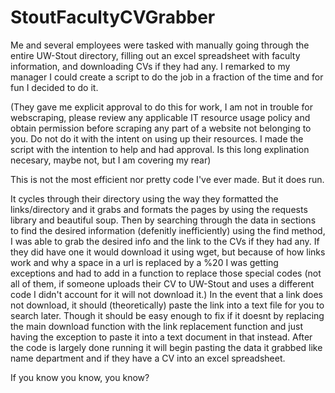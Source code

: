# StoutFacultyCVGrabber
Me and several employees were tasked with manually going through the entire UW-Stout directory, filling out an excel spreadsheet with faculty information, and downloading CVs if they had any. I remarked to my manager I could create a script to do the job in a fraction of the time and for fun I decided to do it. 

(They gave me explicit approval to do this for work, I am not in trouble for webscraping, please review any applicable IT resource usage policy and obtain permission before scraping any part of a website not belonging to you. Do not do it with the intent on using up their resources. I made the script with the intention to help and had approval. Is this long explination necesary, maybe not, but I am covering my rear)

This is not the most efficient nor pretty code I've ever made. But it does run.

It cycles through their directory using the way they formatted the links/directory and it grabs and formats the pages by using the requests library and beautiful soup. Then by searching through the data in sections to find the desired information (defenitly inefficiently) using the find method, I was able to grab the desired info and the link to the CVs if they had any. If they did have one it would download it using wget, but because of how links work and why a space in a url is replaced by a %20 I was getting exceptions and had to add in a function to replace those special codes (not all of them, if someone uploads their CV to UW-Stout and uses a different code I didn't account for it will not download it.) In the event that a link does not download, it should (theoretically) paste the link into a text file for you to search later. Though it should be easy enough to fix if it doesnt by replacing the main download function with the link replacement function and just having the exception to paste it into a text document in that instead. After the code is largely done running it will begin pasting the data it grabbed like name department and if they have a CV into an excel spreadsheet.

If you know you know, you know?
